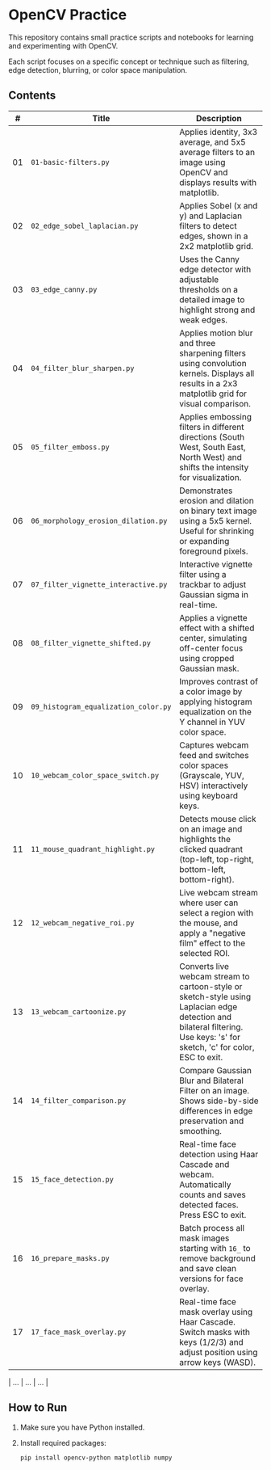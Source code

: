 # OpenCV Practice

This repository contains small practice scripts and notebooks for learning and experimenting with OpenCV.

Each script focuses on a specific concept or technique such as filtering, edge detection, blurring, or color space manipulation.

## Contents

| # | Title | Description |
|---|-------|-------------|
| 01 | `01-basic-filters.py` | Applies identity, 3x3 average, and 5x5 average filters to an image using OpenCV and displays results with matplotlib. |
| 02 | `02_edge_sobel_laplacian.py` | Applies Sobel (x and y) and Laplacian filters to detect edges, shown in a 2x2 matplotlib grid. |
| 03 | `03_edge_canny.py`          | Uses the Canny edge detector with adjustable thresholds on a detailed image to highlight strong and weak edges. |
| 04 | `04_filter_blur_sharpen.py` | Applies motion blur and three sharpening filters using convolution kernels. Displays all results in a 2x3 matplotlib grid for visual comparison. |
| 05 | `05_filter_emboss.py` | Applies embossing filters in different directions (South West, South East, North West) and shifts the intensity for visualization. |
| 06 | `06_morphology_erosion_dilation.py` | Demonstrates erosion and dilation on binary text image using a 5x5 kernel. Useful for shrinking or expanding foreground pixels. |
| 07 | `07_filter_vignette_interactive.py` | Interactive vignette filter using a trackbar to adjust Gaussian sigma in real-time. |
| 08 | `08_filter_vignette_shifted.py` | Applies a vignette effect with a shifted center, simulating off-center focus using cropped Gaussian mask. |
| 09 | `09_histogram_equalization_color.py` | Improves contrast of a color image by applying histogram equalization on the Y channel in YUV color space. |
| 10 | `10_webcam_color_space_switch.py` | Captures webcam feed and switches color spaces (Grayscale, YUV, HSV) interactively using keyboard keys. |
| 11 | `11_mouse_quadrant_highlight.py` | Detects mouse click on an image and highlights the clicked quadrant (top-left, top-right, bottom-left, bottom-right). |
| 12 | `12_webcam_negative_roi.py` | Live webcam stream where user can select a region with the mouse, and apply a "negative film" effect to the selected ROI. |
| 13 | `13_webcam_cartoonize.py` | Converts live webcam stream to cartoon-style or sketch-style using Laplacian edge detection and bilateral filtering. Use keys: 's' for sketch, 'c' for color, ESC to exit. |
| 14 | `14_filter_comparison.py` | Compare Gaussian Blur and Bilateral Filter on an image. Shows side-by-side differences in edge preservation and smoothing. |
| 15 | `15_face_detection.py` | Real-time face detection using Haar Cascade and webcam. Automatically counts and saves detected faces. Press ESC to exit. |
| 16 | `16_prepare_masks.py` | Batch process all mask images starting with `16_` to remove background and save clean versions for face overlay. |
| 17 | `17_face_mask_overlay.py` | Real-time face mask overlay using Haar Cascade. Switch masks with keys (1/2/3) and adjust position using arrow keys (WASD). |

| ... | ... | ... |

## How to Run

1. Make sure you have Python installed.
2. Install required packages:

   ```bash
   pip install opencv-python matplotlib numpy
